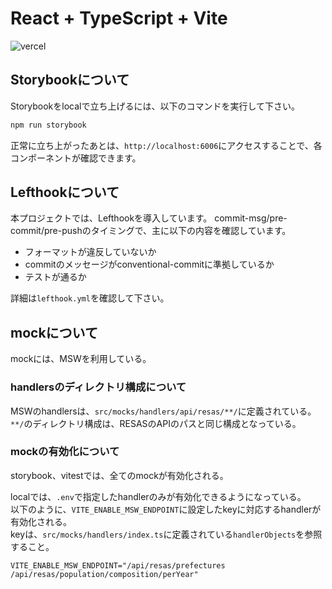 # React + TypeScript + Vite

![vercel](https://vercelbadge.vercel.app/api/kaitakabe0301/yumemi-frontend)

## Storybookについて

Storybookをlocalで立ち上げるには、以下のコマンドを実行して下さい。

```bash
npm run storybook
```

正常に立ち上がったあとは、`http://localhost:6006`にアクセスすることで、各コンポーネントが確認できます。

## Lefthookについて

本プロジェクトでは、Lefthookを導入しています。
commit-msg/pre-commit/pre-pushのタイミングで、主に以下の内容を確認しています。

- フォーマットが違反していないか
- commitのメッセージがconventional-commitに準拠しているか
- テストが通るか

詳細は`lefthook.yml`を確認して下さい。

## mockについて

mockには、MSWを利用している。

### handlersのディレクトリ構成について

MSWのhandlersは、`src/mocks/handlers/api/resas/**/`に定義されている。<br>
`**/`のディレクトリ構成は、RESASのAPIのパスと同じ構成となっている。

### mockの有効化について

storybook、vitestでは、全てのmockが有効化される。<br>

localでは、`.env`で指定したhandlerのみが有効化できるようになっている。<br>
以下のように、`VITE_ENABLE_MSW_ENDPOINT`に設定したkeyに対応するhandlerが有効化される。<br>
keyは、`src/mocks/handlers/index.ts`に定義されている`handlerObjects`を参照すること。<br>

```env
VITE_ENABLE_MSW_ENDPOINT="/api/resas/prefectures /api/resas/population/composition/perYear"
```
